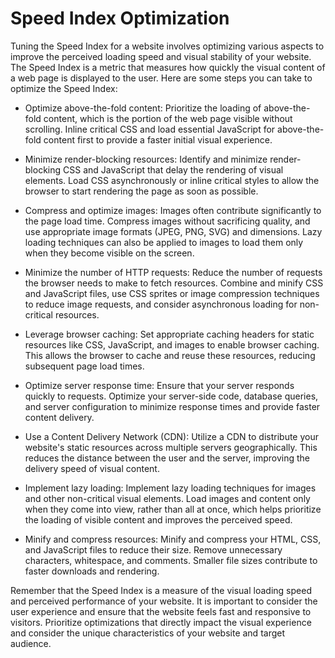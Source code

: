 # Speed Index Optimization

Tuning the Speed Index for a website involves optimizing various aspects to improve the perceived loading speed and visual stability of your website. The Speed Index is a metric that measures how quickly the visual content of a web page is displayed to the user. Here are some steps you can take to optimize the Speed Index:

- Optimize above-the-fold content: Prioritize the loading of above-the-fold content, which is the portion of the web page visible without scrolling. Inline critical CSS and load essential JavaScript for above-the-fold content first to provide a faster initial visual experience.

- Minimize render-blocking resources: Identify and minimize render-blocking CSS and JavaScript that delay the rendering of visual elements. Load CSS asynchronously or inline critical styles to allow the browser to start rendering the page as soon as possible.

- Compress and optimize images: Images often contribute significantly to the page load time. Compress images without sacrificing quality, and use appropriate image formats (JPEG, PNG, SVG) and dimensions. Lazy loading techniques can also be applied to images to load them only when they become visible on the screen.

- Minimize the number of HTTP requests: Reduce the number of requests the browser needs to make to fetch resources. Combine and minify CSS and JavaScript files, use CSS sprites or image compression techniques to reduce image requests, and consider asynchronous loading for non-critical resources.

- Leverage browser caching: Set appropriate caching headers for static resources like CSS, JavaScript, and images to enable browser caching. This allows the browser to cache and reuse these resources, reducing subsequent page load times.

- Optimize server response time: Ensure that your server responds quickly to requests. Optimize your server-side code, database queries, and server configuration to minimize response times and provide faster content delivery.

- Use a Content Delivery Network (CDN): Utilize a CDN to distribute your website's static resources across multiple servers geographically. This reduces the distance between the user and the server, improving the delivery speed of visual content.

- Implement lazy loading: Implement lazy loading techniques for images and other non-critical visual elements. Load images and content only when they come into view, rather than all at once, which helps prioritize the loading of visible content and improves the perceived speed.

- Minify and compress resources: Minify and compress your HTML, CSS, and JavaScript files to reduce their size. Remove unnecessary characters, whitespace, and comments. Smaller file sizes contribute to faster downloads and rendering.

Remember that the Speed Index is a measure of the visual loading speed and perceived performance of your website. It is important to consider the user experience and ensure that the website feels fast and responsive to visitors. Prioritize optimizations that directly impact the visual experience and consider the unique characteristics of your website and target audience.

